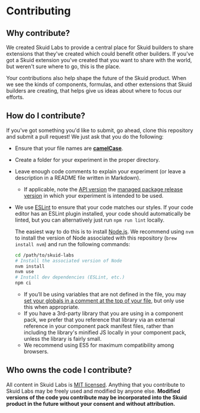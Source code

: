 # Contributing

## Why contribute?

We created Skuid Labs to provide a central place for Skuid builders to share extensions that they've created which could benefit other builders. If you've got a Skuid extension you've created that you want to share with the world, but weren't sure where to go, this is the place.

Your contributions also help shape the future of the Skuid product. When we see the kinds of components, formulas, and other extensions that Skuid builders are creating, that helps give us ideas about where to focus our efforts.

## How do I contribute?

If you've got something you'd like to submit, go ahead, clone this repository and submit a pull request! We just ask that you do the following:

- Ensure that your file names are **[camelCase](https://en.wikipedia.org/wiki/Camel_case)**.
- Create a folder for your experiment in the proper directory.
- Leave enough code comments to explain your experiment (or leave a description in a README file written in Markdown).

   - If applicable, note the [API version](https://docs.skuid.com/latest/en/skuid/api-version/) the [managed package release version](https://skuid.com/releases/) in which your experiment is intended to be used.

- We use [ESLint](https://eslint.org/) to ensure that your code matches our styles. If your code editor has an ESLint plugin installed, your code should automatically be linted, but you can alternatively just run `npm run lint` locally.

  The easiest way to do this is to install [Node.js](https://nodejs.org/en/download/). We recommend using `nvm` to install the version of Node associated with this repository (`brew install nvm`) and run the following commands:

  ```bash 
  cd /path/to/skuid-labs
  # Install the associated version of Node
  nvm install
  nvm use
  # Install dev dependencies (ESLint, etc.)
  npm ci
  ```

  - If you’ll be using variables that are not defined in the file, you may [set your globals in a comment at the top of your file](https://eslint.org/docs/user-guide/configuring#specifying-globals), but only use this when appropriate.
  - If you have a 3rd-party library that you are using in a component pack, we prefer that you reference that library via an external reference in your component pack manifest files, rather than including the library's minified JS locally in your component pack, unless the library is fairly small.
  - We recommend using ES5 for maximum compatibility among browsers.

## Who owns the code I contribute?

All content in Skuid Labs is [MIT licensed](LICENSE). Anything that you contribute to Skuid Labs may be freely used and modified by anyone else. **Modified versions of the code you contribute may be incorporated into the Skuid product in the future without your consent and without attribution.**
